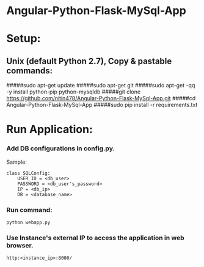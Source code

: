 # Angular-Python-Flask-MySql-App

# Setup:
## Unix (default Python 2.7), Copy & pastable commands:

#####sudo apt-get update
#####sudo apt-get git
#####sudo apt-get -qq -y install python-pip python-mysqldb
#####git clone https://github.com/nitin478/Angular-Python-Flask-MySql-App.git
#####cd Angular-Python-Flask-MySql-App
#####sudo pip install -r requirements.txt


# Run Application:

### Add DB configurations in config.py.

Sample:

    class SQLConfig:
        USER_ID = <db_user>
        PASSWORD = <db_user's_password>
        IP = <db_ip>
        DB = <database_name>

### Run command:

    python webapp.py

### Use Instance's external IP to access the application in web browser.

    http:<instance_ip>:8000/



